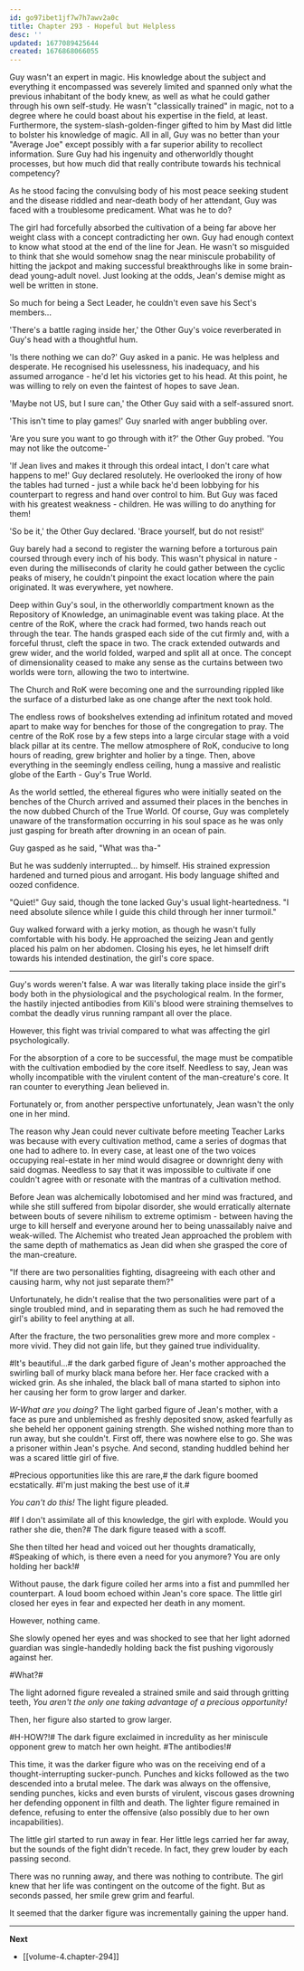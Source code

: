 ```yaml
---
id: go97ibet1jf7w7h7awv2a0c
title: Chapter 293 - Hopeful but Helpless
desc: ''
updated: 1677089425644
created: 1676868066055
---
```


Guy wasn't an expert in magic. His knowledge about the subject and everything it encompassed was severely limited and spanned only what the previous inhabitant of the body knew, as well as what he could gather through his own self-study. He wasn't "classically trained" in magic, not to a degree where he could boast about his expertise in the field, at least. Furthermore, the system-slash-golden-finger gifted to him by Mast did little to bolster his knowledge of magic. All in all, Guy was no better than your "Average Joe" except possibly with a far superior ability to recollect information. Sure Guy had his ingenuity and otherworldly thought processes, but how much did that really contribute towards his technical competency?

As he stood facing the convulsing body of his most peace seeking student and the disease riddled and near-death body of her attendant, Guy was faced with a troublesome predicament. What was he to do?

The girl had forcefully absorbed the cultivation of a being far above her weight class with a concept contradicting her own. Guy had enough context to know what stood at the end of the line for Jean. He wasn't so misguided to think that she would somehow snag the near miniscule probability of hitting the jackpot and making successful breakthroughs like in some brain-dead young-adult novel. Just looking at the odds, Jean's demise might as well be written in stone.

So much for being a Sect Leader, he couldn't even save his Sect's members...

'There's a battle raging inside her,' the Other Guy's voice reverberated in Guy's head with a thoughtful hum.

'Is there nothing we can do?' Guy asked in a panic. He was helpless and desperate. He recognised his uselessness, his inadequacy, and his assumed arrogance - he'd let his victories get to his head. At this point, he was willing to rely on even the faintest of hopes to save Jean. 

'Maybe not US, but I sure can,' the Other Guy said with a self-assured snort.

'This isn't time to play games!' Guy snarled with anger bubbling over.

'Are you sure you want to go through with it?' the Other Guy probed. 'You may not like the outcome-'

'If Jean lives and makes it through this ordeal intact, I don't care what happens to me!' Guy declared resolutely. He overlooked the irony of how the tables had turned - just a while back he'd been lobbying for his counterpart to regress and hand over control to him. But Guy was faced with his greatest weakness - children. He was willing to do anything for them!

'So be it,' the Other Guy declared. 'Brace yourself, but do not resist!'

Guy barely had a second to register the warning before a torturous pain coursed through every inch of his body. This wasn't physical in nature - even during the milliseconds of clarity he could gather between the cyclic peaks of misery, he couldn't pinpoint the exact location where the pain originated. It was everywhere, yet nowhere.

Deep within Guy's soul, in the otherworldly compartment known as the Repository of Knowledge, an unimaginable event was taking place. At the centre of the RoK, where the crack had formed, two hands reach out through the tear. The hands grasped each side of the cut firmly and, with a forceful thrust, cleft the space in two. The crack extended outwards and grew wider, and the world folded, warped and split all at once. The concept of dimensionality ceased to make any sense as the curtains between two worlds were torn, allowing the two to intertwine.

The Church and RoK were becoming one and the surrounding rippled like the surface of a disturbed lake as one change after the next took hold.

The endless rows of bookshelves extending ad infinitum rotated and moved apart to make way for benches for those of the congregation to pray. The centre of the RoK rose by a few steps into a large circular stage with a void black pillar at its centre. The mellow atmosphere of RoK, conducive to long hours of reading, grew brighter and holier by a tinge. Then, above everything in the seemingly endless ceiling, hung a massive and realistic globe of the Earth - Guy's True World.

As the world settled, the ethereal figures who were initially seated on the benches of the Church arrived and assumed their places in the benches in the now dubbed Church of the True World. Of course, Guy was completely unaware of the transformation occurring in his soul space as he was only just gasping for breath after drowning in an ocean of pain. 

Guy gasped as he said, "What was tha-"

But he was suddenly interrupted... by himself. His strained expression hardened and turned pious and arrogant. His body language shifted and oozed confidence.

"Quiet!" Guy said, though the tone lacked Guy's usual light-heartedness. "I need absolute silence while I guide this child through her inner turmoil."

Guy walked forward with a jerky motion, as though he wasn't fully comfortable with his body. He approached the seizing Jean and gently placed his palm on her abdomen. Closing his eyes, he let himself drift towards his intended destination, the girl's core space.

____

Guy's words weren't false. A war was literally taking place inside the girl's body both in the physiological and the psychological realm. In the former, the hastily injected antibodies from Kili's blood were straining themselves to combat the deadly virus running rampant all over the place.

However, this fight was trivial compared to what was affecting the girl psychologically.

For the absorption of a core to be successful, the mage must be compatible with the cultivation embodied by the core itself. Needless to say, Jean was wholly incompatible with the virulent content of the man-creature's core. It ran counter to everything Jean believed in.

Fortunately or, from another perspective unfortunately, Jean wasn't the only one in her mind.

The reason why Jean could never cultivate before meeting Teacher Larks was because with every cultivation method, came a series of dogmas that one had to adhere to. In every case, at least one of the two voices occupying real-estate in her mind would disagree or downright deny with said dogmas. Needless to say that it was impossible to cultivate if one couldn't agree with or resonate with the mantras of a cultivation method.

Before Jean was alchemically lobotomised and her mind was fractured, and while she still suffered from bipolar disorder, she would erratically alternate between bouts of severe nihilism to extreme optimism - between having the urge to kill herself and everyone around her to being unassailably naive and weak-willed. The Alchemist who treated Jean approached the problem with the same depth of mathematics as Jean did when she grasped the core of the man-creature.

"If there are two personalities fighting, disagreeing with each other and causing harm, why not just separate them?"

Unfortunately, he didn't realise that the two personalities were part of a single troubled mind, and in separating them as such he had removed the girl's ability to feel anything at all.

After the fracture, the two personalities grew more and more complex - more vivid. They did not gain life, but they gained true individuality.

#It's beautiful...# the dark garbed figure of Jean's mother approached the swirling ball of murky black mana before her. Her face cracked with a wicked grin. As she inhaled, the black ball of mana started to siphon into her causing her form to grow larger and darker.

*W-What are you doing?* The light garbed figure of Jean's mother, with a face as pure and unblemished as freshly deposited snow, asked fearfully as she beheld her opponent gaining strength. She wished nothing more than to run away, but she couldn't. First off, there was nowhere else to go. She was a prisoner within Jean's psyche. And second, standing huddled behind her was a scared little girl of five.

#Precious opportunities like this are rare,# the dark figure boomed ecstatically. #I'm just making the best use of it.#

*You can't do this!* The light figure pleaded.

#If I don't assimilate all of this knowledge, the girl with explode. Would you rather she die, then?# The dark figure teased with a scoff.

She then tilted her head and voiced out her thoughts dramatically, #Speaking of which, is there even a need for you anymore? You are only holding her back!#

Without pause, the dark figure coiled her arms into a fist and pummlled her counterpart. A loud boom echoed within Jean's core space. The little girl closed her eyes in fear and expected her death in any moment.

However, nothing came.

She slowly opened her eyes and was shocked to see that her light adorned guardian was single-handedly holding back the fist pushing vigorously against her.

#What?#

The light adorned figure revealed a strained smile and said through gritting teeth, *You aren't the only one taking advantage of a precious opportunity!*

Then, her figure also started to grow larger.

#H-HOW?!# The dark figure exclaimed in incredulity as her miniscule opponent grew to match her own height. #The antibodies!#

This time, it was the darker figure who was on the receiving end of a thought-interrupting sucker-punch. Punches and kicks followed as the two descended into a brutal melee. The dark was always on the offensive, sending punches, kicks and even bursts of virulent, viscous gases drowning her defending opponent in filth and death. The lighter figure remained in defence, refusing to enter the offensive (also possibly due to her own incapabilities).

The little girl started to run away in fear. Her little legs carried her far away, but the sounds of the fight didn't recede. In fact, they grew louder by each passing second.

There was no running away, and there was nothing to contribute. The girl knew that her life was contingent on the outcome of the fight. But as seconds passed, her smile grew grim and fearful.

It seemed that the darker figure was incrementally gaining the upper hand.

____

**Next**
* [[volume-4.chapter-294]]